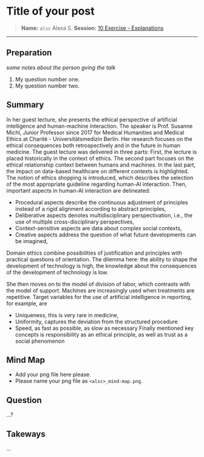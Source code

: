 # Title of your post
> **Name:** `alsc` Alexa S.
> **Session:** [10 Exercise - Explanations](https://github.com/FUB-HCC/hcds-winter-2020/wiki/10_exercise)   
----

## Preparation

_some notes about the person gving the talk_

1. My question number one.
1. My question number two.


## Summary

In her guest lecture, she presents the ethical perspective of artificial intelligence and human-machine interaction. The speaker is Prof. Susanne Michl, Junior Professor since 2017 for Medical Humanities and Medical Ethics at Charité - Universitätsmedizin Berlin. Her research focuses on the ethical consequences both retrospectively and in the future in human medicine. The guest lecture was delivered in three parts: First, the lecture is placed historically in the context of ethics. The second part focuses on the ethical relationship context between humans and machines. In the last part, the impact on data-based healthcare on different contexts is highlighted. The notion of ethics shopping is introduced, which describes the selection of the most appropriate guideline regarding human-AI interaction. Then, important aspects in human-AI interaction are delineated: 
* Procedural aspects describe the continuous adjustment of principles instead of a rigid alignment according to abstract principles,
* Deliberative aspects denotes multidisciplinary perspectivation, i.e., the use of multiple cross-disciplinary perspectives,
* Context-sensitive aspects are data about complex social contexts,
* Creative aspects address the question of what future developments can be imagined,

Domain ethics combine possibilities of justification and principles with practical questions of orientation.
The dilemma here: the ability to shape the development of technology is high, the knowledge about the consequences of the development of technology is low.

She then moves on to the model of division of labor, which contrasts with the model of support. Machines are increasingly used when treatments are repetitive. Target variables for the use of artificial intelligence in reporting, for example, are
* Uniqueness, this is very rare in medicine,
* Uniformity, captures the deviation from the structured procedure
* Speed, as fast as possible, as slow as necessary
Finally mentioned key concepts is responsibility as an ethical principle, as well as trust as a social phenomenon



## Mind Map

* Add your png file here please.
* Please name your png file as `<alsc>_mind-map.png`.

## Question
...?

## Takeways
...
